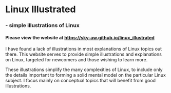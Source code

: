 # Linux Illustrated

### - simple illustrations of Linux

#### Please view the website at https://sky-aw.github.io/linux_illustrated

I have found a lack of illustrations in most explanations of Linux topics out there. This website serves to provide simple illustrations and explanations on Linux, targeted for newcomers and those wishing to learn more.

These illustrations simplify the many complexities of Linux, to include only the details important to forming a solid mental model on the particular Linux subject. I focus mainly on conceptual topics that will benefit from good illustrations. 
